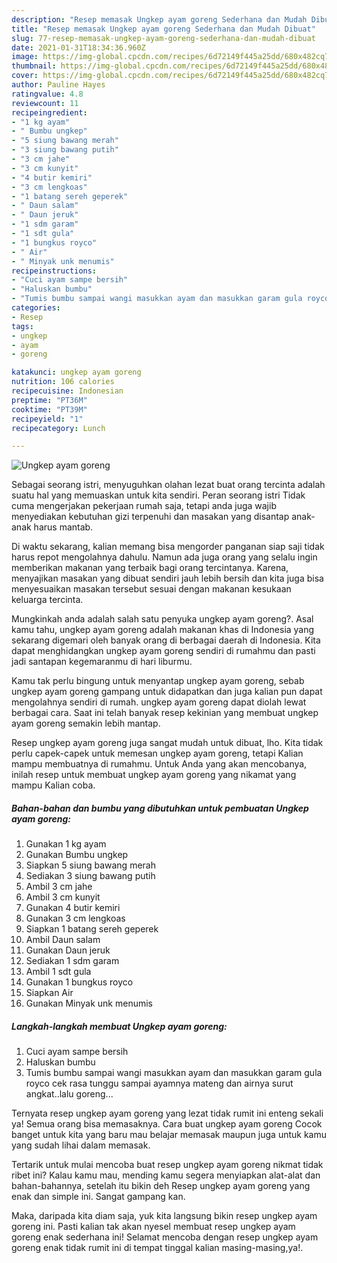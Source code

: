 ```yaml
---
description: "Resep memasak Ungkep ayam goreng Sederhana dan Mudah Dibuat"
title: "Resep memasak Ungkep ayam goreng Sederhana dan Mudah Dibuat"
slug: 77-resep-memasak-ungkep-ayam-goreng-sederhana-dan-mudah-dibuat
date: 2021-01-31T18:34:36.960Z
image: https://img-global.cpcdn.com/recipes/6d72149f445a25dd/680x482cq70/ungkep-ayam-goreng-foto-resep-utama.jpg
thumbnail: https://img-global.cpcdn.com/recipes/6d72149f445a25dd/680x482cq70/ungkep-ayam-goreng-foto-resep-utama.jpg
cover: https://img-global.cpcdn.com/recipes/6d72149f445a25dd/680x482cq70/ungkep-ayam-goreng-foto-resep-utama.jpg
author: Pauline Hayes
ratingvalue: 4.8
reviewcount: 11
recipeingredient:
- "1 kg ayam"
- " Bumbu ungkep"
- "5 siung bawang merah"
- "3 siung bawang putih"
- "3 cm jahe"
- "3 cm kunyit"
- "4 butir kemiri"
- "3 cm lengkoas"
- "1 batang sereh geperek"
- " Daun salam"
- " Daun jeruk"
- "1 sdm garam"
- "1 sdt gula"
- "1 bungkus royco"
- " Air"
- " Minyak unk menumis"
recipeinstructions:
- "Cuci ayam sampe bersih"
- "Haluskan bumbu"
- "Tumis bumbu sampai wangi masukkan ayam dan masukkan garam gula royco cek rasa tunggu sampai ayamnya mateng dan airnya surut angkat..lalu goreng..."
categories:
- Resep
tags:
- ungkep
- ayam
- goreng

katakunci: ungkep ayam goreng 
nutrition: 106 calories
recipecuisine: Indonesian
preptime: "PT36M"
cooktime: "PT39M"
recipeyield: "1"
recipecategory: Lunch

---
```



![Ungkep ayam goreng](https://img-global.cpcdn.com/recipes/6d72149f445a25dd/680x482cq70/ungkep-ayam-goreng-foto-resep-utama.jpg)

Sebagai seorang istri, menyuguhkan olahan lezat buat orang tercinta adalah suatu hal yang memuaskan untuk kita sendiri. Peran seorang istri Tidak cuma mengerjakan pekerjaan rumah saja, tetapi anda juga wajib menyediakan kebutuhan gizi terpenuhi dan masakan yang disantap anak-anak harus mantab.

Di waktu  sekarang, kalian memang bisa mengorder panganan siap saji tidak harus repot mengolahnya dahulu. Namun ada juga orang yang selalu ingin memberikan makanan yang terbaik bagi orang tercintanya. Karena, menyajikan masakan yang dibuat sendiri jauh lebih bersih dan kita juga bisa menyesuaikan masakan tersebut sesuai dengan makanan kesukaan keluarga tercinta. 



Mungkinkah anda adalah salah satu penyuka ungkep ayam goreng?. Asal kamu tahu, ungkep ayam goreng adalah makanan khas di Indonesia yang sekarang digemari oleh banyak orang di berbagai daerah di Indonesia. Kita dapat menghidangkan ungkep ayam goreng sendiri di rumahmu dan pasti jadi santapan kegemaranmu di hari liburmu.

Kamu tak perlu bingung untuk menyantap ungkep ayam goreng, sebab ungkep ayam goreng gampang untuk didapatkan dan juga kalian pun dapat mengolahnya sendiri di rumah. ungkep ayam goreng dapat diolah lewat berbagai cara. Saat ini telah banyak resep kekinian yang membuat ungkep ayam goreng semakin lebih mantap.

Resep ungkep ayam goreng juga sangat mudah untuk dibuat, lho. Kita tidak perlu capek-capek untuk memesan ungkep ayam goreng, tetapi Kalian mampu membuatnya di rumahmu. Untuk Anda yang akan mencobanya, inilah resep untuk membuat ungkep ayam goreng yang nikamat yang mampu Kalian coba.

<!--inarticleads1-->

##### Bahan-bahan dan bumbu yang dibutuhkan untuk pembuatan Ungkep ayam goreng:

1. Gunakan 1 kg ayam
1. Gunakan  Bumbu ungkep
1. Siapkan 5 siung bawang merah
1. Sediakan 3 siung bawang putih
1. Ambil 3 cm jahe
1. Ambil 3 cm kunyit
1. Gunakan 4 butir kemiri
1. Gunakan 3 cm lengkoas
1. Siapkan 1 batang sereh geperek
1. Ambil  Daun salam
1. Gunakan  Daun jeruk
1. Sediakan 1 sdm garam
1. Ambil 1 sdt gula
1. Gunakan 1 bungkus royco
1. Siapkan  Air
1. Gunakan  Minyak unk menumis




<!--inarticleads2-->

##### Langkah-langkah membuat Ungkep ayam goreng:

1. Cuci ayam sampe bersih
1. Haluskan bumbu
1. Tumis bumbu sampai wangi masukkan ayam dan masukkan garam gula royco cek rasa tunggu sampai ayamnya mateng dan airnya surut angkat..lalu goreng...




Ternyata resep ungkep ayam goreng yang lezat tidak rumit ini enteng sekali ya! Semua orang bisa memasaknya. Cara buat ungkep ayam goreng Cocok banget untuk kita yang baru mau belajar memasak maupun juga untuk kamu yang sudah lihai dalam memasak.

Tertarik untuk mulai mencoba buat resep ungkep ayam goreng nikmat tidak ribet ini? Kalau kamu mau, mending kamu segera menyiapkan alat-alat dan bahan-bahannya, setelah itu bikin deh Resep ungkep ayam goreng yang enak dan simple ini. Sangat gampang kan. 

Maka, daripada kita diam saja, yuk kita langsung bikin resep ungkep ayam goreng ini. Pasti kalian tak akan nyesel membuat resep ungkep ayam goreng enak sederhana ini! Selamat mencoba dengan resep ungkep ayam goreng enak tidak rumit ini di tempat tinggal kalian masing-masing,ya!.

